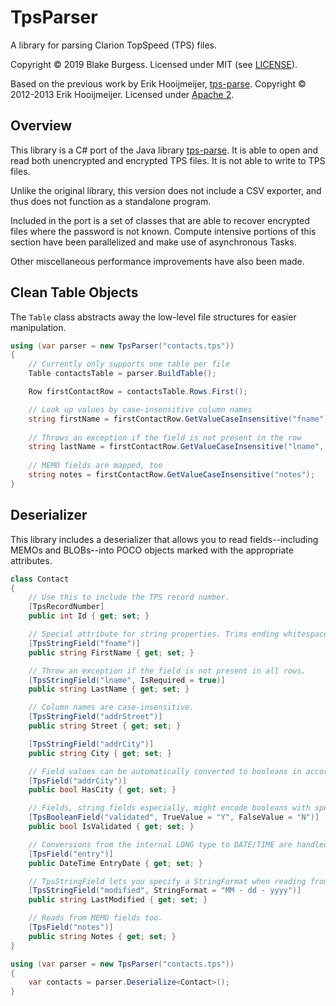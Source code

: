 # TpsParser

A library for parsing Clarion TopSpeed (TPS) files.

Copyright © 2019 Blake Burgess.  Licensed under MIT (see [LICENSE](LICENSE)).

Based on the previous work by Erik Hooijmeijer, [tps-parse](https://github.com/ctrl-alt-dev/tps-parse). Copyright © 2012-2013 Erik Hooijmeijer.  Licensed under [Apache 2](https://www.apache.org/licenses/LICENSE-2.0.html).

## Overview

This library is a C# port of the Java library [tps-parse](https://github.com/ctrl-alt-dev/tps-parse).  It is able to open and read both unencrypted and encrypted TPS files.  It is not able to write to TPS files.

Unlike the original library, this version does not include a CSV exporter, and thus does not function as a standalone program.

Included in the port is a set of classes that are able to recover encrypted files where the password is not known.  Compute intensive portions of this section have been parallelized and make use of asynchronous Tasks.

Other miscellaneous performance improvements have also been made.

## Clean Table Objects

The `Table` class abstracts away the low-level file structures for easier manipulation.

```cs
using (var parser = new TpsParser("contacts.tps"))
{
    // Currently only supports one table per file
    Table contactsTable = parser.BuildTable();

    Row firstContactRow = contactsTable.Rows.First();

    // Look up values by case-insensitive column names
    string firstName = firstContactRow.GetValueCaseInsensitive("fname");
    
    // Throws an exception if the field is not present in the row
    string lastName = firstContactRow.GetValueCaseInsensitive("lname", isRequired: true);
    
    // MEMO fields are mapped, too
    string notes = firstContactRow.GetValueCaseInsensitive("notes");
}
```

## Deserializer

This library includes a deserializer that allows you to read fields--including MEMOs and BLOBs--into POCO objects marked with the appropriate attributes.

```cs
class Contact
{
    // Use this to include the TPS record number.
    [TpsRecordNumber]
    public int Id { get; set; }

    // Special attribute for string properties. Trims ending whitespace by default.
    [TpsStringField("fname")]
    public string FirstName { get; set; }

    // Throw an exception if the field is not present in all rows.
    [TpsStringField("lname", IsRequired = true)]
    public string LastName { get; set; }

    // Column names are case-insensitive.
    [TpsStringField("addrStreet")]
    public string Street { get; set; }

    [TpsStringField("addrCity")]
    public string City { get; set; }

    // Field values can be automatically converted to booleans in accordance with Clarion expression rules.
    [TpsField("addrCity")]
    public bool HasCity { get; set; }

    // Fields, string fields especially, might encode booleans with specific values for true/false.
    [TpsBooleanField("validated", TrueValue = "Y", FalseValue = "N")]
    public bool IsValidated { get; set; }

    // Conversions from the internal LONG type to DATE/TIME are handled automatically when necessary.
    [TpsField("entry")]
    public DateTime EntryDate { get; set; }

    // TpsStringField lets you specify a StringFormat when reading from non-string fields -- in this case, a DATE.
    [TpsStringField("modified", StringFormat = "MM - dd - yyyy")]
    public string LastModified { get; set; }

    // Reads from MEMO fields too.
    [TpsField("notes")]
    public string Notes { get; set; }
}
```

```cs
using (var parser = new TpsParser("contacts.tps"))
{
    var contacts = parser.Deserialize<Contact>();
}
```
